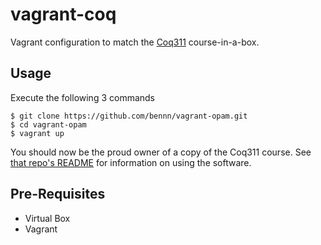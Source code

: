 vagrant-coq
===========

Vagrant configuration to match the [Coq311](http://github.com/bkc39/Coq311) course-in-a-box.

Usage
-----

Execute the following 3 commands

```
$ git clone https://github.com/bennn/vagrant-opam.git
$ cd vagrant-opam
$ vagrant up
```

You should now be the proud owner of a copy of the Coq311 course.
See [that repo's README](http://github.com/bkc39/Coq311) for information on using the software.

Pre-Requisites
--------------

- Virtual Box
- Vagrant

